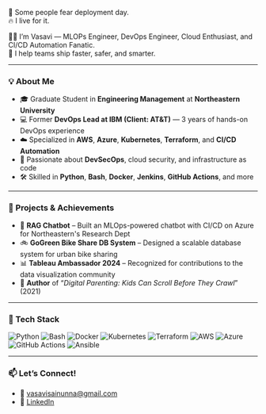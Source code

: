 
🚨 Some people fear deployment day.  
🔥 I live for it.

👩‍💻 I’m Vasavi — MLOPs Engineer, DevOps Engineer, Cloud Enthusiast, and CI/CD Automation Fanatic.  
🚀 I help teams ship faster, safer, and smarter.

---

### 💡 About Me
- 🎓 Graduate Student in **Engineering Management** at **Northeastern University**
- 💻 Former **DevOps Lead at IBM (Client: AT&T)** — 3 years of hands-on DevOps experience
- ☁️ Specialized in **AWS**, **Azure**, **Kubernetes**, **Terraform**, and **CI/CD Automation**
- 🔐 Passionate about **DevSecOps**, cloud security, and infrastructure as code
- 🛠️ Skilled in **Python**, **Bash**, **Docker**, **Jenkins**, **GitHub Actions**, and more

---

### 🚀 Projects & Achievements
- 🧠 **RAG Chatbot** – Built an MLOps-powered chatbot with CI/CD on Azure for Northeastern's Research Dept
- 🚲 **GoGreen Bike Share DB System** – Designed a scalable database system for urban bike sharing
- 📊 **Tableau Ambassador 2024** – Recognized for contributions to the data visualization community
- 📘 **Author** of “*Digital Parenting: Kids Can Scroll Before They Crawl*” (2021)

---

### 🔧 Tech Stack
![Python](https://img.shields.io/badge/Python-3776AB?style=flat-square&logo=python&logoColor=white)
![Bash](https://img.shields.io/badge/Bash-4EAA25?style=flat-square&logo=gnu-bash&logoColor=white)
![Docker](https://img.shields.io/badge/Docker-2496ED?style=flat-square&logo=docker&logoColor=white)
![Kubernetes](https://img.shields.io/badge/Kubernetes-326CE5?style=flat-square&logo=kubernetes&logoColor=white)
![Terraform](https://img.shields.io/badge/Terraform-623CE4?style=flat-square&logo=terraform&logoColor=white)
![AWS](https://img.shields.io/badge/AWS-232F3E?style=flat-square&logo=amazon-aws&logoColor=white)
![Azure](https://img.shields.io/badge/Azure-0078D4?style=flat-square&logo=microsoft-azure&logoColor=white)
![GitHub Actions](https://img.shields.io/badge/GitHub_Actions-2088FF?style=flat-square&logo=github-actions&logoColor=white)
![Ansible](https://img.shields.io/badge/Ansible-EE0000?style=flat-square&logo=ansible&logoColor=white)

---

### 📫 Let’s Connect!
- 📧 vasavisainunna@gmail.com  
- 💼 [LinkedIn](https://www.linkedin.com/in/vasavisainunna)  

